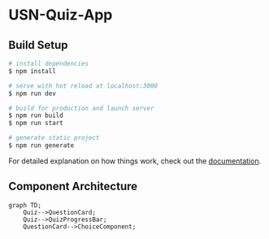 # USN-Quiz-App

## Build Setup

```bash
# install dependencies
$ npm install

# serve with hot reload at localhost:3000
$ npm run dev

# build for production and launch server
$ npm run build
$ npm run start

# generate static project
$ npm run generate
```

For detailed explanation on how things work, check out the [documentation](https://nuxtjs.org).

## Component Architecture

```mermaid
graph TD;
    Quiz-->QuestionCard;
    Quiz-->QuizProgressBar;
    QuestionCard-->ChoiceComponent;
```
